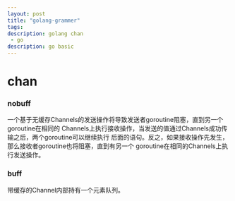 ```yaml
---
layout: post
title: "golang-grammer"
tags:
description: golang chan
 - go
description: go basic
---
```


# chan 

### nobuff

一个基于无缓存Channels的发送操作将导致发送者goroutine阻塞，直到另一个goroutine在相同的
Channels上执行接收操作，当发送的值通过Channels成功传输之后，两个goroutine可以继续执行
后面的语句。反之，如果接收操作先发生，那么接收者goroutine也将阻塞，直到有另一个
goroutine在相同的Channels上执行发送操作。

### buff
带缓存的Channel内部持有一个元素队列。